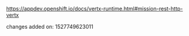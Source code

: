 https://appdev.openshift.io/docs/vertx-runtime.html#mission-rest-http-vertx

changes added on: 1527749623011
